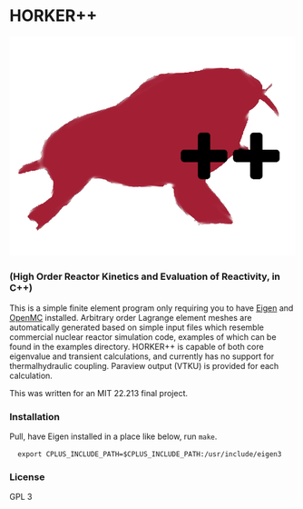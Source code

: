 # HORKER++
![emblem](pics/horker.png)
### (High Order Reactor Kinetics and Evaluation of Reactivity, in C++)

This is a simple finite element program only requiring you to have [Eigen](eigen.tuxfamily.org) 
and [OpenMC](github.com/openmc-dev/openmc) installed.
Arbitrary order Lagrange element meshes are automatically generated based on simple input files which
resemble commercial nuclear reactor simulation code, examples of which can be found in the examples
directory. HORKER++ is capable of both core eigenvalue and transient calculations, and currently has
no support for thermalhydraulic coupling. Paraview output (VTKU) is provided for each calculation.

This was written for an MIT 22.213 final project.

### Installation
Pull, have Eigen installed in a place like below, run `make`.
```
  export CPLUS_INCLUDE_PATH=$CPLUS_INCLUDE_PATH:/usr/include/eigen3
```

### License
GPL 3

